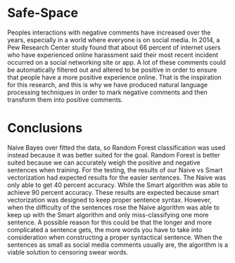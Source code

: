 # Safe-Space
Peoples interactions with negative comments have increased over the years, especially in a world where everyone is on social media. In 2014, a Pew Research Center study found that about 66 percent of internet users who have experienced online harassment said their most recent incident occurred on a social networking site or app. A lot of these comments could be automatically filtered out and altered to be positive in order to ensure that people have a more positive experience online. That is the inspiration for this research, and this is why we have produced natural language processing techniques in order to mark negative comments and then transform them into positive comments. 

# Conclusions
Naive Bayes over fitted the data, so Random Forest classification was used instead because it was better suited for the goal. Random Forest is better suited because we can accurately weigh the positive and negative sentences when training. For the testing, the results of our Naive vs Smart vectorization had expected results for the easier sentences. The Naive was only able to get 40 percent accuracy. While the Smart algorithm was able to achieve 90 percent accuracy. These results are expected because smart vectorization was designed to keep proper sentence syntax. However, when the difficulty of the sentences rose the Naive algorithm was able to keep up with the Smart algorithm and only miss-classifying one more sentence. A possible reason for this could be that the longer and more complicated a sentence gets, the more words you have to take into consideration when constructing a proper syntactical sentence. When the sentences as small as social media comments usually are, the algorithm is a viable solution to censoring swear words. 
